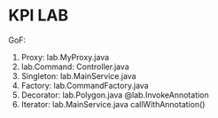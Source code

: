 KPI LAB
====

GoF:

1. Proxy: lab.MyProxy.java
2. lab.Command: Controller.java
3. Singleton: lab.MainService.java
4. Factory: lab.CommandFactory.java
5. Decorator: lab.Polygon.java @lab.InvokeAnnotation
6. Iterator: lab.MainService.java callWithAnnotation()
